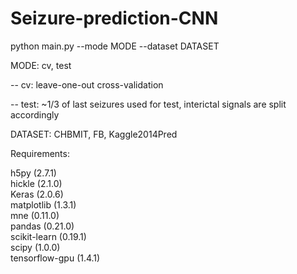 # Seizure-prediction-CNN

python main.py --mode MODE --dataset DATASET

MODE: cv, test

-- cv: leave-one-out cross-validation

-- test: ~1/3 of last seizures used for test, interictal signals are split accordingly

DATASET: CHBMIT, FB, Kaggle2014Pred

Requirements:

h5py (2.7.1) </br>
hickle (2.1.0) </br>
Keras (2.0.6) </br>
matplotlib (1.3.1) </br>
mne (0.11.0) </br>
pandas (0.21.0) </br>
scikit-learn (0.19.1) </br>
scipy (1.0.0) </br>
tensorflow-gpu (1.4.1)
